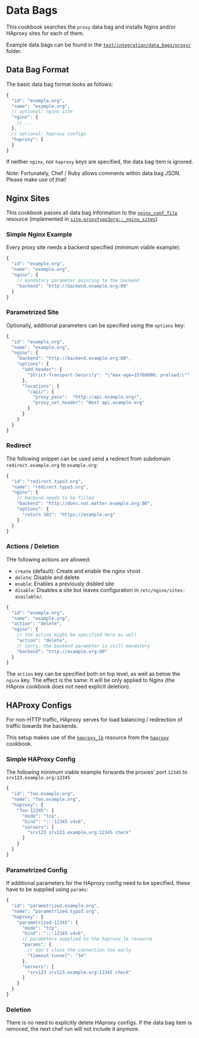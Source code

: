 # Data Bags

This cookbook searches the `proxy` data bag and installs Nginx and/or HAproxy sites for each of them.

Example data bags can be found in the [`test/integration/data_bags/proxy/`](https://github.com/TYPO3-cookbooks/site-proxytypo3org/tree/master/test/integration/data_bags/proxy) folder.

## Data Bag Format

The basic data bag format looks as follows:

```javascript
{
  "id": "example.org",
  "name": "example.org",
  // optional: nginx site
  "nginx": {
    // ...
  },
  // optional: haproxy configs
  "haproxy": {
  }
}
```

If neither `nginx`, nor `haproxy` keys are specified, the data bag item is ignored.

_Note:_ Fortunately, Chef / Ruby allows comments within data bag JSON. Please make use of that! 

## Nginx Sites

This cookbook passes all data bag information to the [`nginx_conf_file`](https://github.com/tablexi/chef-nginx_conf/tree/v1.0.1#create) resource (implemented in [`site-proxytypo3org::_nginx_sites`](https://github.com/TYPO3-cookbooks/site-proxytypo3org/blob/master/recipes/_nginx_sites.rb)).

### Simple Nginx Example

Every proxy site needs a backend specified (minimum viable example):

```javascript
{
  "id": "example.org",
  "name": "example.org",
  "nginx": {
    // mandatory parameter pointing to the backend
    "backend": "http://backend.example.org:80"
  }
}
```

### Parametrized Site

Optionally, additional parameters can be specified using the `options` key: 

```javascript
{
  "id": "example.org",
  "name": "example.org",
  "nginx": {
    "backend": "http://backend.example.org:80",
    "options": {
      "add_header": {
        "Strict-Transport-Security": "\"max-age=15768000; preload;\""
      },
      "locations": {
        "/api/": {
          "proxy_pass":  "http://api.example.org/",
          "proxy_set_header": "Host api.example.org"
        }
      }
    }
  }
}
```

### Redirect

The following snippet can be used send a redirect from subdomain `redirect.example.org` to `example.org`:

```javascript
{
  "id": "redirect.typo3.org",
  "name": "redirect.typo3.org",
  "nginx": {
    // backend needs to be filled
    "backend": "http://does.not.matter.example.org:80",
    "options": {
      "return 301": "https://example.org"
    }
  }
}
```

### Actions / Deletion

THe following actions are allowed:

- `create` (default): Create and enable the nginx vhost 
- `delete`: Disable and delete
- `enable`: Enables a previously disbled site
- `disable`: Disables a site but leaves configuration in `/etc/nginx/sites-available/`.


```javascript
{
  "id": "example.org",
  "name": "example.org",
  "action": "delete",
  "nginx": {
    // the action might be specified here as well
    "action": "delete",
    // sorry, the backend parameter is still mandatory
    "backend": "http://example.org:80"
  }
}
```

The `action` key can be specified both on top level, as well as below the `nginx` key. The effect is the same: It will be only applied to Nginx (the HAprox cookbook does not need explicit deletion).


## HAProxy Configs

For non-HTTP traffic, HAproxy serves for load balancing / redirection of traffic towards the backends.

This setup makes use of the [`haproxy_lb`](https://github.com/sous-chefs/haproxy/blob/v2.0.2/README.md#haproxy_lb) resource from the [`haproxy`](https://supermarket.chef.io/cookbooks/haproxy) cookbook.

### Simple HAProxy Config

The following minimum viable example forwards the proxies' port `12345` to `srv123.example.org:12345`
 
```javascript
{
  "id": "foo.example.org",
  "name": "foo.example.org",
  "haproxy": {
    "foo-12345": {
      "mode": "tcp",
      "bind": ":::12345 v4v6",
      "servers": [
        "srv123 srv123.example.org:12345 check"
      ]
    }
  }
}

```

### Parametrized Config

If additional parameters for the HAproxy config need to be specified, these have to be supplied using `params`:

```javascript
{
  "id": "parametrized.example.org",
  "name": "parametrized.typo3.org",
  "haproxy": {
    "parametrized-12345": {
      "mode": "tcp",
      "bind": ":::12345 v4v6",
      // parameters supplied to the haproxy_lb resource
      "params": {
        // don't close the connection too early
        "timeout tunnel": "3m"
      },
      "servers": [
        "srv123 srv123.example.org:12345 check"
      ]
    }
  }
}
```

### Deletion

There is no need to explicitly delete HAproxy configs. If the data bag item is removed, the next chef run will not include it anymore.